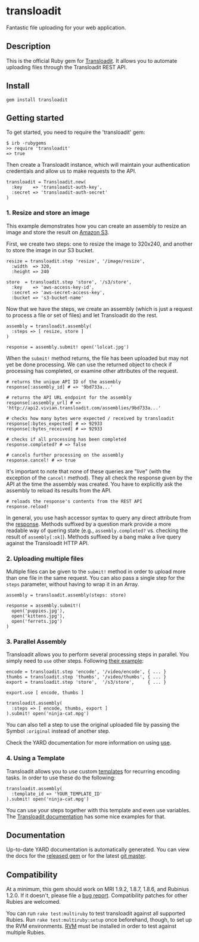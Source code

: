 # transloadit

Fantastic file uploading for your web application.

## Description

This is the official Ruby gem for [Transloadit](transloadit.com). It allows
you to automate uploading files through the Transloadit REST API.

## Install

    gem install transloadit

## Getting started

To get started, you need to require the 'transloadit' gem:

    $ irb -rubygems
    >> require 'transloadit'
    => true

Then create a Transloadit instance, which will maintain your authentication
credentials and allow us to make requests to the API.

    transloadit = Transloadit.new(
      :key    => 'transloadit-auth-key',
      :secret => 'transloadit-auth-secret'
    )

### 1. Resize and store an image

This example demonstrates how you can create an assembly to resize an image
and store the result on [Amazon S3](http://aws.amazon.com/s3/).

First, we create two steps: one to resize the image to 320x240, and another to
store the image in our S3 bucket.

    resize = transloadit.step 'resize', '/image/resize',
      :width  => 320,
      :height => 240

    store  = transloadit.step 'store', '/s3/store',
      :key    => 'aws-access-key-id',
      :secret => 'aws-secret-access-key',
      :bucket => 's3-bucket-name'

Now that we have the steps, we create an assembly (which is just a request to
process a file or set of files) and let Transloadit do the rest.

    assembly = transloadit.assembly(
      :steps => [ resize, store ]
    )
    
    response = assembly.submit! open('lolcat.jpg')

When the `submit!` method returns, the file has been uploaded but may not yet
be done processing. We can use the returned object to check if processing has
completed, or examine other attributes of the request.

    # returns the unique API ID of the assembly
    response[:assembly_id] # => '9bd733a...'
    
    # returns the API URL endpoint for the assembly
    response[:assembly_url] # => 'http://api2.vivian.transloadit.com/assemblies/9bd733a...'
    
    # checks how many bytes were expected / received by transloadit
    response[:bytes_expected] # => 92933
    response[:bytes_received] # => 92933
    
    # checks if all processing has been completed
    response.completed? # => false
    
    # cancels further processing on the assembly
    response.cancel! # => true

It's important to note that none of these queries are "live" (with the
exception of the `cancel!` method). They all check the response given by the
API at the time the assembly was created. You have to explicitly ask the
assembly to reload its results from the API.

    # reloads the response's contents from the REST API
    response.reload!

In general, you use hash accessor syntax to query any direct attribute from
the [response](http://transloadit.com/docs/assemblies#response-format).
Methods suffixed by a question mark provide a more readable way of quering
state (e.g., `assembly.completed?` vs. checking the result of
`assembly[:ok]`). Methods suffixed by a bang make a live query against the
Transloadit HTTP API.

### 2. Uploading multiple files

Multiple files can be given to the `submit!` method in order to upload more
than one file in the same request. You can also pass a single step for the
`steps` parameter, without having to wrap it in an Array.
    
    assembly = transloadit.assembly(steps: store)
    
    response = assembly.submit!(
      open('puppies.jpg'),
      open('kittens.jpg'),
      open('ferrets.jpg')
    )

### 3. Parallel Assembly

Transloadit allows you to perform several processing steps in parallel. You
simply need to `use` other steps. Following 
[their example](http://transloadit.com/docs/assemblies#special-parameters):

    encode = transloadit.step 'encode', '/video/encode', { ... }
    thumbs = transloadit.step 'thumbs', '/video/thumbs', { ... }
    export = transloadit.step 'store',  '/s3/store',     { ... }
    
    export.use [ encode, thumbs ]
    
    transloadit.assembly(
      :steps => [ encode, thumbs, export ]
    ).submit! open('ninja-cat.mpg')

You can also tell a step to use the original uploaded file by passing the
Symbol `:original` instead of another step.

Check the YARD documentation for more information on using
[use](http://rubydoc.info/gems/transloadit/frames/Transloadit/Step#use-instance_method).

### 4. Using a Template

Transloadit allows you to use custom [templates](http://transloadit.com/docs/templates)
for recurring encoding tasks. In order to use these do the following:

    transloadit.assembly(
      :template_id => 'YOUR_TEMPLATE_ID'
    ).submit! open('ninja-cat.mpg')

You can use your steps together with this template and even use variables.
The [Transloadit documentation](http://transloadit.com/docs/templates#passing-variables-into-a-template) has some nice
examples for that.

## Documentation

Up-to-date YARD documentation is automatically generated. You can view the
docs for the [released gem](http://rubydoc.info/gems/transloadit/frames) or
for the latest [git master](http://rubydoc.info/github/transloadit/ruby-sdk/master/frames).

## Compatibility

At a minimum, this gem should work on MRI 1.9.2, 1.8.7, 1.8.6, and Rubinius
1.2.0. If it doesn't, please file a [bug report](https://github.com/transloadit/ruby-sdk/issues).
Compatibility patches for other Rubies are welcomed.

You can run `rake test:multiruby` to test transloadit against all supported
Rubies. Run `rake test:multiruby:setup` once beforehand, though, to set up the
RVM environments. [RVM](rvm.beginrescueend.com/) must be installed in order to
test against multiple Rubies.
